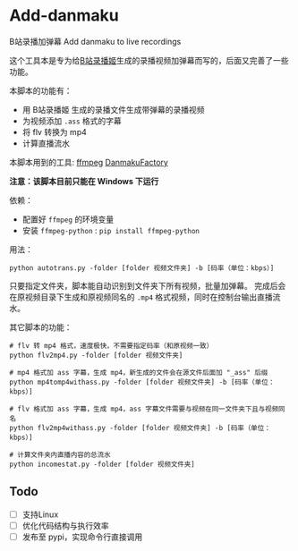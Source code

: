 # Add-danmaku

B站录播加弹幕 Add danmaku to live recordings

这个工具本是专为给[B站录播姬](https://rec.danmuji.org/)生成的录播视频加弹幕而写的，后面又完善了一些功能。

本脚本的功能有：

- 用 B站录播姬 生成的录播文件生成带弹幕的录播视频
- 为视频添加 `.ass` 格式的字幕
- 将 flv 转换为 mp4
- 计算直播流水

本脚本用到的工具: [ffmpeg](https://github.com/FFmpeg/FFmpeg) [DanmakuFactory](https://github.com/hihkm/DanmakuFactory)

**注意：该脚本目前只能在 Windows 下运行**

依赖：

- 配置好 `ffmpeg` 的环境变量
- 安装 `ffmpeg-python` : `pip install ffmpeg-python`

用法：

```shell
python autotrans.py -folder [folder 视频文件夹] -b [码率（单位：kbps）]
```

只要指定文件夹，脚本能自动识别到文件夹下所有视频，批量加弹幕。
完成后会在原视频目录下生成和原视频同名的 `.mp4` 格式视频，同时在控制台输出直播流水。

其它脚本的功能：

```shell
# flv 转 mp4 格式，速度极快，不需要指定码率（和原视频一致）
python flv2mp4.py -folder [folder 视频文件夹]

# mp4 格式加 ass 字幕，生成 mp4，新生成的文件会在源文件后面加 "_ass" 后缀
python mp4tomp4withass.py -folder [folder 视频文件夹] -b [码率（单位：kbps）]

# flv 格式加 ass 字幕，生成 mp4，ass 字幕文件需要与视频在同一文件夹下且与视频同名
python flv2mp4withass.py -folder [folder 视频文件夹] -b [码率（单位：kbps）]

# 计算文件夹内直播内容的总流水
python incomestat.py -folder [folder 视频文件夹]
```

## Todo

* [ ] 支持Linux
* [ ] 优化代码结构与执行效率
* [ ] 发布至 pypi，实现命令行直接调用
